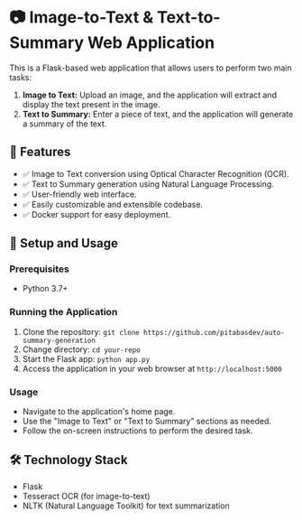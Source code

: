 # 📷 Image-to-Text & Text-to-Summary Web Application

This is a Flask-based web application that allows users to perform two main tasks:

1. **Image to Text:** Upload an image, and the application will extract and display the text present in the image.
2. **Text to Summary:** Enter a piece of text, and the application will generate a summary of the text.

## 🚀 Features

- ✅ Image to Text conversion using Optical Character Recognition (OCR).
- ✅ Text to Summary generation using Natural Language Processing.
- ✅ User-friendly web interface.
- ✅ Easily customizable and extensible codebase.
- ✅ Docker support for easy deployment.

## 📝 Setup and Usage

### Prerequisites

- Python 3.7+

### Running the Application

1. Clone the repository: `git clone https://github.com/pitabasdev/auto-summary-generation`
2. Change directory: `cd your-repo`
3. Start the Flask app: `python app.py`
4. Access the application in your web browser at `http://localhost:5000`

### Usage

- Navigate to the application's home page.
- Use the "Image to Text" or "Text to Summary" sections as needed.
- Follow the on-screen instructions to perform the desired task.

## 🛠️ Technology Stack

- Flask
- Tesseract OCR (for image-to-text)
- NLTK (Natural Language Toolkit) for text summarization

